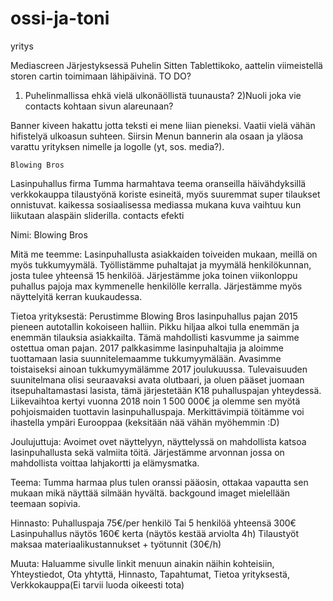 # ossi-ja-toni
yritys

Mediascreen Järjestyksessä Puhelin Sitten Tablettikoko, aattelin viimeistellä storen cartin toimimaan lähipäivinä.
TO DO?
1) Puhelinmallissa ehkä vielä ulkonäöllistä tuunausta? 2)Nuoli joka vie contacts kohtaan sivun alareunaan?

Banner kiveen hakattu jotta teksti ei mene liian pieneksi. Vaatii vielä vähän hifistelyä ulkoasun suhteen. Siirsin Menun bannerin ala osaan ja yläosa varattu yrityksen nimelle ja logolle (yt, sos. media?).



    Blowing Bros
Lasinpuhallus firma
Tumma harmahtava teema oranseilla häivähdyksillä
verkkokauppa tilaustyönä
koriste esineitä, myös suuremmat super tilaukset onnistuvat.
kaikessa sosiaalisessa mediassa mukana
kuva vaihtuu kun liikutaan alaspäin sliderilla.
contacts efekti


Nimi: Blowing Bros

Mitä me teemme: Lasinpuhallusta asiakkaiden toiveiden mukaan,
meillä on myös tukkumyymälä. Työllistämme puhaltajat ja myymälä
henkilökunnan, josta tulee yhteensä 15 henkilöä. Järjestämme joka toinen 
viikonloppu puhallus pajoja max kymmenelle henkilölle kerralla. Järjestämme
myös näyttelyitä kerran kuukaudessa. 

Tietoa yrityksestä: Perustimme Blowing Bros lasinpuhallus pajan 2015 pieneen autotallin kokoiseen 
halliin. Pikku hiljaa alkoi tulla enemmän ja enemmän tilauksia asiakkailta. Tämä mahdollisti kasvumme
ja saimme ostettua oman pajan. 2017 palkkasimme lasinpuhaltajia ja aloimme tuottamaan lasia 
suunnitelemaamme tukkumyymälään. Avasimme toistaiseksi ainoan tukkumyymälämme 2017 joulukuussa.
Tulevaisuuden suunitelmana olisi seuraavaksi avata olutbaari, ja oluen pääset juomaan
itsepuhaltamastasi lasista, tämä järjestetään K18 puhalluspajan yhteydessä.
Liikevaihtoa kertyi vuonna 2018 noin 1 500 000€ ja olemme sen myötä pohjoismaiden tuottavin 
lasinpuhalluspaja. Merkittävimpiä töitämme voi ihastella ympäri Eurooppaa (keksitään nää vähän myöhemmin :D)

Joulujuttuja: Avoimet ovet näyttelyyn, näyttelyssä on mahdollista
katsoa lasinpuhallusta sekä valmiita töitä. Järjestämme arvonnan
jossa on mahdollista voittaa lahjakortti ja elämysmatka. 

Teema: Tumma harmaa plus tulen oranssi pääosin,
ottakaa vapautta sen mukaan mikä näyttää silmään hyvältä.
backgound imaget mielellään teemaan sopivia.

Hinnasto: Puhalluspaja 75€/per henkilö
	  Tai 5 henkilöä yhteensä 300€
	  Lasinpuhallus näytös 160€ kerta (näytös kestää arviolta 4h)
	  Tilaustyöt maksaa materiaalikustannukset + työtunnit (30€/h)



Muuta: Haluamme sivulle linkit menuun ainakin näihin kohteisiin,
Yhteystiedot, Ota yhtyttä, Hinnasto, Tapahtumat, Tietoa yrityksestä, Verkkokauppa(Ei tarvii luoda oikeesti tota)
